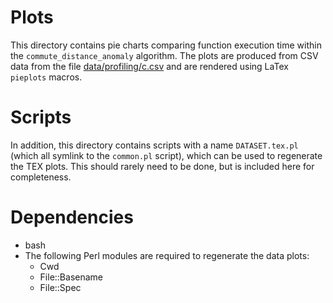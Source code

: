 # Plots
This directory contains pie charts comparing function execution time within the
`commute_distance_anomaly` algorithm. The plots are produced from CSV data from
the file [data/profiling/c.csv](https://github.com/joshuaspence/Thesis/blob/master/data/profiling/c.csv)
and are rendered using LaTex `pieplots` macros.

# Scripts
In addition, this directory contains scripts with a name `DATASET.tex.pl` (which
all symlink to the `common.pl` script), which can be used to regenerate the TEX
plots. This should rarely need to be done, but is included here for
completeness.

# Dependencies
- bash
- The following Perl modules are required to regenerate the data plots:
    + Cwd
    + File::Basename
    + File::Spec